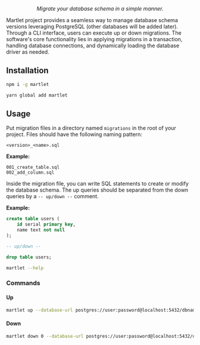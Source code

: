 <p align="center">
    <em>Migrate your database schema in a simple manner.</em>
</p>

Martlet project provides a seamless way to manage database schema versions leveraging PostgreSQL (other databases will be added later). Through a CLI interface, users can execute up or down migrations. The software's core functionality lies in applying migrations in a transaction, handling database connections, and dynamically loading the database driver as needed.


## Installation

```bash
npm i -g martlet
```

```bash
yarn global add martlet
```

## Usage

Put migration files in a directory named `migrations` in the root of your project. Files should have the following naming pattern:
```
<version>_<name>.sql
```
**Example:**
```
001_create_table.sql
002_add_column.sql
```

Inside the migration file, you can write SQL statements to create or modify the database schema. The up queries should be separated from the down queries by a `-- up/down --` comment.

**Example:**
```sql
create table users (
    id serial primary key,
    name text not null
);

-- up/down --

drop table users;
```

```bash
martlet --help
```

### Commands

#### Up

```bash
martlet up --database-url postgres://user:password@localhost:5432/dbname
```

#### Down

```bash
martlet down 0 --database-url postgres://user:password@localhost:5432/dbname
```


